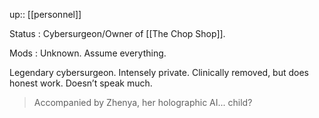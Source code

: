 ---
---
up:: [[personnel]]

Status
: Cybersurgeon/Owner of [[The Chop Shop]].

Mods
: Unknown. Assume everything.

Legendary cybersurgeon. Intensely private. Clinically removed, but does honest work. Doesn’t speak much. 

> Accompanied by Zhenya, her holographic AI... child?